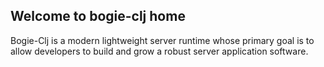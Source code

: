 ## Welcome to bogie-clj home

Bogie-Clj is a modern lightweight server runtime whose primary goal is to allow developers to build and grow a robust server application software. 
